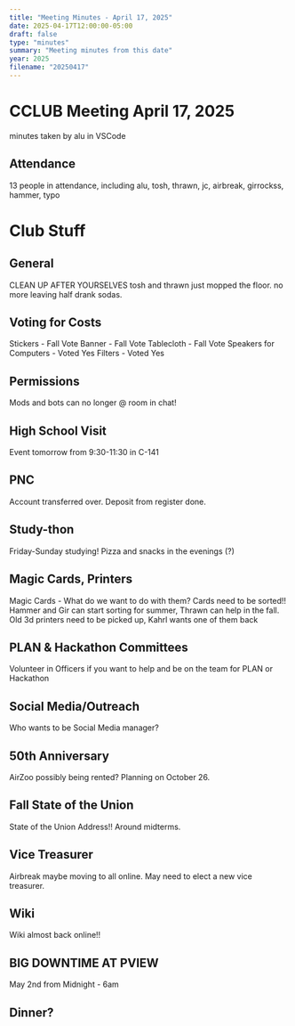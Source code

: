 ```yaml
---
title: "Meeting Minutes - April 17, 2025"
date: 2025-04-17T12:00:00-05:00
draft: false
type: "minutes"
summary: "Meeting minutes from this date"
year: 2025
filename: "20250417"
---
```


# CCLUB Meeting April 17, 2025

minutes taken by alu in VSCode

## Attendance
13 people in attendance, including alu, tosh, thrawn, jc, airbreak, girrockss, hammer, typo

# Club Stuff

## General
CLEAN UP AFTER YOURSELVES tosh and thrawn just mopped the floor. no more leaving half drank sodas. 

## Voting for Costs
Stickers - Fall Vote
Banner - Fall Vote
Tablecloth - Fall Vote
Speakers for Computers - Voted Yes
Filters - Voted Yes 

## Permissions
Mods and bots can no longer @ room in chat!

## High School Visit
Event tomorrow from 9:30-11:30 in C-141

## PNC
Account transferred over. 
Deposit from register done. 

## Study-thon
Friday-Sunday studying! Pizza and snacks in the evenings (?)

## Magic Cards, Printers
Magic Cards - What do we want to do with them?
Cards need to be sorted!! Hammer and Gir can start sorting for summer, Thrawn can help in the fall.
Old 3d printers need to be picked up, Kahrl wants one of them back 

## PLAN & Hackathon Committees
Volunteer in Officers if you want to help and be on the team for PLAN or Hackathon

## Social Media/Outreach 
Who wants to be Social Media manager?

## 50th Anniversary 
AirZoo possibly being rented? Planning on October 26. 

## Fall State of the Union
State of the Union Address!! Around midterms. 

## Vice Treasurer
Airbreak maybe moving to all online. May need to elect a new vice treasurer. 

## Wiki
Wiki almost back online!! 

## BIG DOWNTIME AT PVIEW 
May 2nd from Midnight - 6am

## Dinner? 
